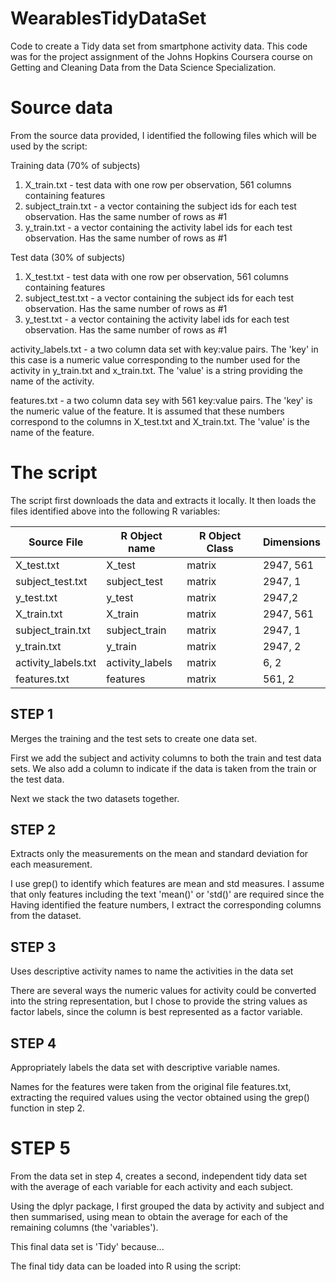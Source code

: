 # WearablesTidyDataSet
Code to create a Tidy data set from smartphone activity data.  This code was for the project assignment of the Johns Hopkins Coursera course on Getting and Cleaning Data from the Data Science Specialization.


# Source data
From the source data provided, I identified the following files which will be used by the script:

Training data (70% of subjects)
1. X_train.txt - test data with one row per observation, 561 columns containing features
2. subject_train.txt - a vector containing the subject ids for each test observation.  Has the same number of rows as #1
3. y_train.txt - a vector containing the activity label ids for each test observation.  Has the same number of rows as #1

Test data (30% of subjects)
1. X_test.txt - test data with one row per observation, 561 columns containing features
2. subject_test.txt - a vector containing the subject ids for each test observation.  Has the same number of rows as #1
3. y_test.txt - a vector containing the activity label ids for each test observation.  Has the same number of rows as #1

activity_labels.txt - a two column data set with key:value pairs.  The 'key' in this case is a numeric value corresponding to the number used for the activity in y_train.txt and x_train.txt.  The 'value' is a string providing the name of the activity.

features.txt - a two column data sey with 561 key:value pairs.  The 'key' is the numeric value of the feature.  It is assumed that these numbers correspond to the columns in X_test.txt and X_train.txt. The 'value' is the name of the feature.

# The script

The script first downloads the data and extracts it locally.  It then loads the files identified above into the following R variables:

Source File | R Object name | R Object Class | Dimensions
------------|---------------|----------------|------------
X_test.txt  | X_test  | matrix | 2947, 561
subject_test.txt | subject_test | matrix | 2947, 1
y_test.txt | y_test | matrix | 2947,2
X_train.txt | X_train | matrix | 2947, 561
subject_train.txt | subject_train | matrix | 2947, 1
y_train.txt | y_train | matrix | 2947, 2
activity_labels.txt | activity_labels | matrix | 6, 2
features.txt | features | matrix | 561, 2




## STEP 1
Merges the training and the test sets to create one data set.


First we add the subject and activity columns to both the train and test data sets.  We also add a column to indicate if the data is taken from the train or the test data.

Next we stack the two datasets together.

## STEP 2
Extracts only the measurements on the mean and standard deviation for each measurement.

I use grep() to identify which features are mean and std measures.  I assume that only features including the text 'mean()' or 'std()' are required since the 
Having identified the feature numbers, I extract the corresponding columns from the dataset.

## STEP 3
Uses descriptive activity names to name the activities in the data set

There are several ways the numeric values for activity could be converted into the string representation, but I chose to provide the string values as factor labels, since the column is best represented as a factor variable.

## STEP 4
Appropriately labels the data set with descriptive variable names.

Names for the features were taken from the original file features.txt, extracting the required values using the vector obtained using the grep() function in step 2.

# STEP 5
From the data set in step 4, creates a second, independent tidy data set with the average of each variable for each activity and each subject.

Using the dplyr package, I first grouped the data by activity and subject and then summarised, using mean to obtain the average for each of the remaining columns (the 'variables').

This final data set is 'Tidy' because...


The final tidy data can be loaded into R using the script:



